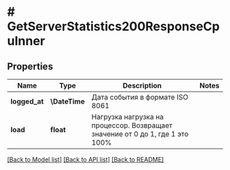 # # GetServerStatistics200ResponseCpuInner

## Properties

Name | Type | Description | Notes
------------ | ------------- | ------------- | -------------
**logged_at** | **\DateTime** | Дата события в формате ISO 8061 |
**load** | **float** | Нагрузка нагрузка на процессор. Возвращает значение от 0 до 1, где 1 это 100% |

[[Back to Model list]](../../README.md#models) [[Back to API list]](../../README.md#endpoints) [[Back to README]](../../README.md)
